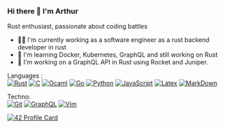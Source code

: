 ### Hi there 👋 I'm Arthur


Rust enthusiast, passionate about coding battles

- 🧑‍💼 I'm currently working as a software engineer as a rust backend developer in rust
- 🌱 I'm learning Docker, Kubernetes, GraphQL and still working on Rust
- 🔭 I'm working on a GraphQL API in Rust using Rocket and Juniper.

Languages :   
[![Rust](https://img.shields.io/badge/--555555?logo=Rust "Rust")](https://doc.rust-lang.org/book/title-page.html)
[![C](https://img.shields.io/badge/--5c6bc0?logo=c&logoColor=FFFFFF "C")](https://doc.rust-lang.org/book/title-page.html)
[![Ocaml](https://img.shields.io/badge/--EC6813?logo=OCamL&logoColor=FFFFFF)](https://ocaml.org/index.fr.html)
[![Go](https://img.shields.io/badge/--00ADD8?logo=go&logoColor=FFFFFF)](https://golang.org/)
[![Python](https://img.shields.io/badge/--3776AB?logo=python&logoColor=FFFFFF)](https://www.python.org/)
[![JavaScript](https://img.shields.io/badge/--F7DF1E?logo=javascript&logoColor=FFFFFF)](https://developer.mozilla.org/fr/docs/Web/JavaScript)
[![Latex](https://img.shields.io/badge/--008080?logo=latex&logoColor=FFFFFF)](https://www.latex-project.org/)
[![MarkDown](https://img.shields.io/badge/--000000?logo=markdown&logoColor=FFFFFF)](https://www.markdownguide.org/)

Techno:    
[![Git](https://img.shields.io/badge/--F05032?logo=git&logoColor=FFFFFF)](https://github.com/)
[![GraphQL](https://img.shields.io/badge/--E434AA?logo=graphQL&logoColor=FFFFFF)](https://graphql.org/)
[![Vim](https://img.shields.io/badge/--019733?logo=vim)](https://www.vim.org/)


<!--
**ArthurMatthys/ArthurMatthys** is a ✨ _special_ ✨ repository because its `README.md` (this file) appears on your GitHub profile.

Here are some ideas to get you started:

- 🔭 I’m currently working on ...
- 🌱 I’m currently learning ...
- 👯 I’m looking to collaborate on ...
- 🤔 I’m looking for help with ...
- 💬 Ask me about ...
- 📫 How to reach me: ...
- 😄 Pronouns: ...
- ⚡ Fun fact: ...
-->

[![42 Profile Card](https://1337-readme-xi.vercel.app/api/profile?cursus=42cursus&dark=true&leet_logo=hide&login=amatthys)](https://github.com/mohouyizme/1337-readme)
